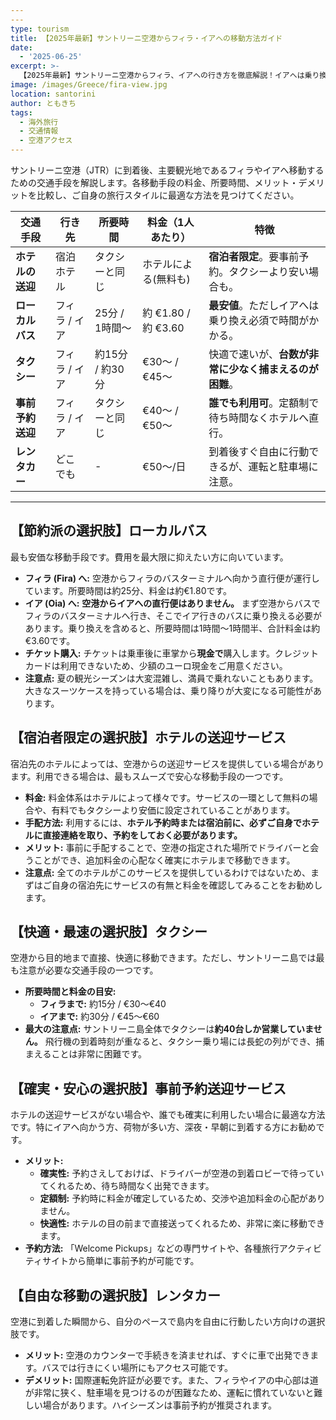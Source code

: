 ```yaml
---
---
type: tourism
title: 【2025年最新】サントリーニ空港からフィラ・イアへの移動方法ガイド
date:
  - '2025-06-25'
excerpt: >-
  【2025年最新】サントリーニ空港からフィラ、イアへの行き方を徹底解説！イアへは乗り換え必須の格安バス、捕まえるのが困難なタクシー、安心のホテル送迎や事前予約サービス、レンタカーまで。料金や所要時間を比較し、あなたの予算やスタイルに最適な移動手段をご提案します。旅の計画に必須の情報が満載です。
image: /images/Greece/fira-view.jpg
location: santorini
author: ともきち
tags:
  - 海外旅行
  - 交通情報
  - 空港アクセス
---
```


サントリーニ空港（JTR）に到着後、主要観光地であるフィラやイアへ移動するための交通手段を解説します。各移動手段の料金、所要時間、メリット・デメリットを比較し、ご自身の旅行スタイルに最適な方法を見つけてください。

| 交通手段         | 行き先        | 所要時間        | 料金（1人あたり）    | 特徴                                                   |
| ---------------- | ------------- | --------------- | -------------------- | ------------------------------------------------------ |
| **ホテルの送迎** | 宿泊ホテル    | タクシーと同じ  | ホテルによる(無料も) | **宿泊者限定**。要事前予約。タクシーより安い場合も。   |
| **ローカルバス** | フィラ / イア | 25分 / 1時間～  | 約 €1.80 / 約 €3.60  | **最安値**。ただしイアへは乗り換え必須で時間がかかる。 |
| **タクシー**     | フィラ / イア | 約15分 / 約30分 | €30～ / €45～        | 快適で速いが、**台数が非常に少なく捕まえるのが困難**。 |
| **事前予約送迎** | フィラ / イア | タクシーと同じ  | €40～ / €50～        | **誰でも利用可**。定額制で待ち時間なくホテルへ直行。   |
| **レンタカー**   | どこでも      | -               | €50～/日             | 到着後すぐ自由に行動できるが、運転と駐車場に注意。     |

---

## 【節約派の選択肢】ローカルバス

最も安価な移動手段です。費用を最大限に抑えたい方に向いています。

- **フィラ (Fira) へ:** 空港からフィラのバスターミナルへ向かう直行便が運行しています。所要時間は約25分、料金は約€1.80です。
- **イア (Oia) へ:** **空港からイアへの直行便はありません。** まず空港からバスでフィラのバスターミナルへ行き、そこでイア行きのバスに乗り換える必要があります。乗り換えを含めると、所要時間は1時間～1時間半、合計料金は約€3.60です。
- **チケット購入:** チケットは乗車後に車掌から**現金で**購入します。クレジットカードは利用できないため、少額のユーロ現金をご用意ください。
- **注意点:** 夏の観光シーズンは大変混雑し、満員で乗れないこともあります。大きなスーツケースを持っている場合は、乗り降りが大変になる可能性があります。

## 【宿泊者限定の選択肢】ホテルの送迎サービス

宿泊先のホテルによっては、空港からの送迎サービスを提供している場合があります。利用できる場合は、最もスムーズで安心な移動手段の一つです。

- **料金:** 料金体系はホテルによって様々です。サービスの一環として無料の場合や、有料でもタクシーより安価に設定されていることがあります。
- **手配方法:** 利用するには、**ホテル予約時または宿泊前に、必ずご自身でホテルに直接連絡を取り、予約をしておく必要があります。**
- **メリット:** 事前に手配することで、空港の指定された場所でドライバーと会うことができ、追加料金の心配なく確実にホテルまで移動できます。
- **注意点:** 全てのホテルがこのサービスを提供しているわけではないため、まずはご自身の宿泊先にサービスの有無と料金を確認してみることをお勧めします。

## 【快適・最速の選択肢】タクシー

空港から目的地まで直接、快適に移動できます。ただし、サントリーニ島では最も注意が必要な交通手段の一つです。

- **所要時間と料金の目安:**
  - **フィラまで:** 約15分 / €30～€40
  - **イアまで:** 約30分 / €45～€60
- **最大の注意点:** サントリーニ島全体でタクシーは**約40台しか営業していません。** 飛行機の到着時刻が重なると、タクシー乗り場には長蛇の列ができ、捕まえることは非常に困難です。

## 【確実・安心の選択肢】事前予約送迎サービス

ホテルの送迎サービスがない場合や、誰でも確実に利用したい場合に最適な方法です。特にイアへ向かう方、荷物が多い方、深夜・早朝に到着する方にお勧めです。

- **メリット:**
  - **確実性:** 予約さえしておけば、ドライバーが空港の到着ロビーで待っていてくれるため、待ち時間なく出発できます。
  - **定額制:** 予約時に料金が確定しているため、交渉や追加料金の心配がありません。
  - **快適性:** ホテルの目の前まで直接送ってくれるため、非常に楽に移動できます。
- **予約方法:** 「Welcome Pickups」などの専門サイトや、各種旅行アクティビティサイトから簡単に事前予約が可能です。

## 【自由な移動の選択肢】レンタカー

空港に到着した瞬間から、自分のペースで島内を自由に行動したい方向けの選択肢です。

- **メリット:** 空港のカウンターで手続きを済ませれば、すぐに車で出発できます。バスでは行きにくい場所にもアクセス可能です。
- **デメリット:** 国際運転免許証が必要です。また、フィラやイアの中心部は道が非常に狭く、駐車場を見つけるのが困難なため、運転に慣れていないと難しい場合があります。ハイシーズンは事前予約が推奨されます。
